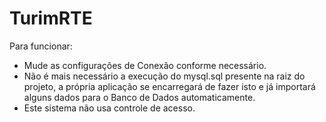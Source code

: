 # TurimRTE

Para funcionar:

* Mude as configurações de Conexão conforme necessário.
* Não é mais necessário a execução do mysql.sql presente na raiz do projeto, a própria aplicação se encarregará de fazer isto e já importará alguns dados para o Banco de Dados automaticamente.
* Este sistema não usa controle de acesso.